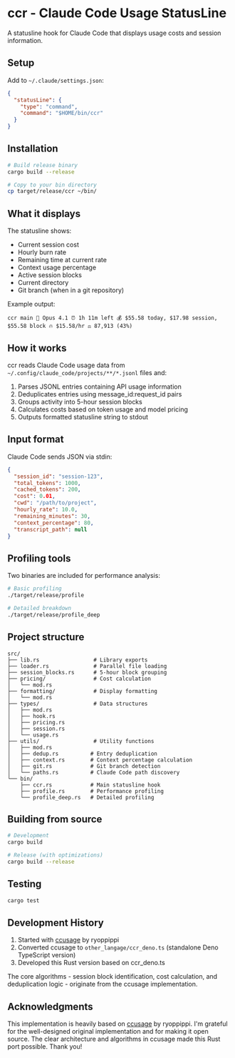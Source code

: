 # ccr - Claude Code Usage StatusLine

A statusline hook for Claude Code that displays usage costs and session information.

## Setup

Add to `~/.claude/settings.json`:

```json
{
  "statusLine": {
    "type": "command",
    "command": "$HOME/bin/ccr"
  }
}
```

## Installation

```bash
# Build release binary
cargo build --release

# Copy to your bin directory
cp target/release/ccr ~/bin/
```

## What it displays

The statusline shows:
- Current session cost
- Hourly burn rate
- Remaining time at current rate
- Context usage percentage
- Active session blocks
- Current directory 
- Git branch (when in a git repository)

Example output:
```
ccr main 👤 Opus 4.1 ⏰ 1h 11m left 💰 $55.58 today, $17.98 session, $55.58 block 🔥 $15.58/hr ⚖️ 87,913 (43%)
```

## How it works

ccr reads Claude Code usage data from `~/.config/claude_code/projects/**/*.jsonl` files and:

1. Parses JSONL entries containing API usage information
2. Deduplicates entries using message_id:request_id pairs
3. Groups activity into 5-hour session blocks
4. Calculates costs based on token usage and model pricing
5. Outputs formatted statusline string to stdout

## Input format

Claude Code sends JSON via stdin:

```json
{
  "session_id": "session-123",
  "total_tokens": 1000,
  "cached_tokens": 200,
  "cost": 0.01,
  "cwd": "/path/to/project",
  "hourly_rate": 10.0,
  "remaining_minutes": 30,
  "context_percentage": 80,
  "transcript_path": null
}
```

## Profiling tools

Two binaries are included for performance analysis:

```bash
# Basic profiling
./target/release/profile

# Detailed breakdown
./target/release/profile_deep
```

## Project structure

```
src/
├── lib.rs                 # Library exports
├── loader.rs              # Parallel file loading
├── session_blocks.rs      # 5-hour block grouping
├── pricing/               # Cost calculation
│   └── mod.rs
├── formatting/            # Display formatting
│   └── mod.rs
├── types/                 # Data structures
│   ├── mod.rs
│   ├── hook.rs
│   ├── pricing.rs
│   ├── session.rs
│   └── usage.rs
├── utils/                 # Utility functions
│   ├── mod.rs
│   ├── dedup.rs          # Entry deduplication
│   ├── context.rs        # Context percentage calculation
│   ├── git.rs            # Git branch detection
│   └── paths.rs          # Claude Code path discovery
└── bin/
    ├── ccr.rs            # Main statusline hook
    ├── profile.rs        # Performance profiling
    └── profile_deep.rs   # Detailed profiling
```

## Building from source

```bash
# Development
cargo build

# Release (with optimizations)
cargo build --release
```

## Testing

```bash
cargo test
```

## Development History

1. Started with [ccusage](https://github.com/ryoppippi/ccusage) by ryoppippi
2. Converted ccusage to `other_langage/ccr_deno.ts` (standalone Deno TypeScript version)
3. Developed this Rust version based on ccr_deno.ts

The core algorithms - session block identification, cost calculation, and deduplication logic - originate from the ccusage implementation.

## Acknowledgments

This implementation is heavily based on [ccusage](https://github.com/ryoppippi/ccusage) by ryoppippi. I'm grateful for the well-designed original implementation and for making it open source. The clear architecture and algorithms in ccusage made this Rust port possible. Thank you!